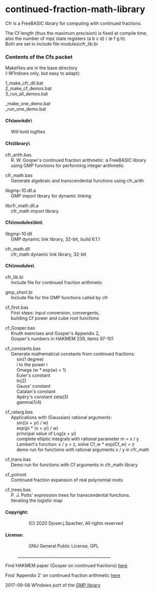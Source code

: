 # continued-fraction-math-library
Cfr is a FreeBASIC library for computing with continued fractions.  
  
  
The Cf length (thus the maximum precision) is fixed at compile time,  
also the number of mpz state registers (a b c d) / (e f g h).  
Both are set in include file modules\cfr_lib.bi  
  
  
### Contents of the Cfs packet
  
  
Makefiles are in the base directory  
(-W1ndows only, but easy to adapt):  
  
1_make_cfr_dll.bat  
2_make_cf_demos.bat  
3_run_all_demos.bat  
  
_make_one_demo.bat  
_run_one_demo.bat  
  
  
#### Cfs\workdir\  
&emsp; Will hold logfiles  
  
#### Cfs\library\  
  
cfr_arith.bas  
&emsp; R. W. Gosper's continued fraction arithmetic: a FreeBASIC library  
&emsp; using GMP functions for performing integer arithmetic  
  
cfr_math.bas  
&emsp; Generate algebraic and transcendental functions using cfr_arith  
  
libgmp-10.dll.a  
&emsp; GMP import library for dynamic linking  
  
libcfr_math.dll.a  
&emsp; cfr_math import library  
  
  
#### Cfs\modules\bin\  
  
libgmp-10.dll  
&emsp; GMP dynamic link library, 32-bit, build 6.1.1  
  
cfr_math.dll  
&emsp; cfr_math dynamic link library, 32-bit  
  
#### Cfs\modules\  
  
cfr_lib.bi  
&emsp; Include file for continued fraction arithmetic  
  
gmp_short.bi  
&emsp; Include file for the GMP functions called by cfr  
  
cf_first.bas  
&emsp; First steps: input conversion, convergents,  
&emsp; building Cf power and cube root functions  
  
cf_Gosper.bas  
&emsp; Knuth exercises and Gosper's Appendix 2,  
&emsp; Gosper's numbers in HAKMEM 239, items 97-101  
  
cf_constants.bas  
&emsp; Generate mathematical constants from continued fractions:  
&emsp; &emsp; sin(1 degree)  
&emsp; &emsp; i to the power i  
&emsp; &emsp; Omega (w * exp(w) = 1)  
&emsp; &emsp; Euler's constant  
&emsp; &emsp; ln(2)  
&emsp; &emsp; Gauss' constant  
&emsp; &emsp; Catalan's constant  
&emsp; &emsp; Apéry's constant zeta(3)  
&emsp; &emsp; gamma(1/4)  
  
cf_ratarg.bas  
&emsp; Applications with (Gaussian) rational arguments:  
&emsp; &emsp; sin((x + yi) / w)  
&emsp; &emsp; exp(pi * (x + yi) / w)  
&emsp; &emsp; principal value of Log(x + yi)  
&emsp; &emsp; complete elliptic integrals with rational parameter m = x / y  
&emsp; &emsp; Lambert's function: x / y = z, solve Cf_w * exp(Cf_w) = z  
&emsp; &emsp; demo run for functions with rational arguments x / y in cfr_math  
  
cf_trans.bas  
&emsp; Demo run for functions with Cf arguments in cfr_math library  
  
cf_polroot  
&emsp; Continued fraction expansion of real polynomial roots  
  
cf_trees.bas  
&emsp; P. J. Potts' expression trees for transcendental functions.  
&emsp; Iterating the logistic map  
  
  
#### Copyright:  
&emsp;&emsp;&emsp;&emsp;&emsp; (C) 2020 Djoser.j.Spacher, All rights reserved  
  
#### License:  
&emsp;&emsp;&emsp;&emsp;&emsp; GNU General Public License, GPL  
  
          ______________________________________________  
  
Find HAKMEM paper (Gosper on continued fractions) [here](https://perl.plover.com/classes/cftalk/INFO/hakmem.html)  
  
Find 'Appendix 2' on continued fraction arithmetic [here](https://perl.plover.com/classes/cftalk/INFO/gosper.txt)  
  
2017-09-08 W1ndows port of the [GMP library](https://sourceforge.net/projects/mingw/files/MinGW/Base/gmp/gmp-6.1.2/)  
